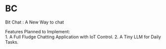 # BC

Bit Chat : A New Way to chat

Features Planned to Implement:  
    1. A Full Fludge Chatting Application with IoT Control.
    2. A Tiny LLM for Daily Tasks.
